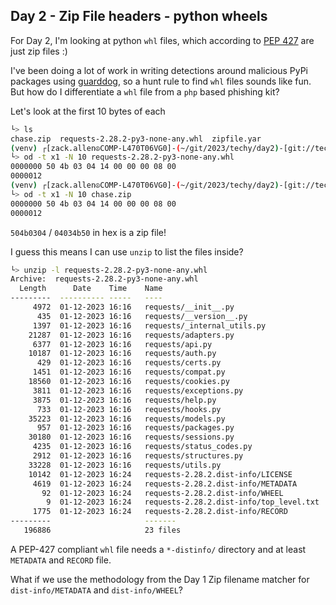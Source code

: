 ## Day 2 - Zip File headers - python wheels

For Day 2, I'm looking at python `whl` files, which according to [PEP 427](https://peps.python.org/pep-0427/) are just zip files :) 

I've been doing a lot of work in writing detections around malicious PyPi packages using [guarddog](https://github.com/DataDog/guarddog), so a hunt rule to find `whl` files sounds like fun. But how do I differentiate a `whl` file from a `php` based phishing kit?

Let's look at the first 10 bytes of each

```bash
└> ls
chase.zip  requests-2.28.2-py3-none-any.whl  zipfile.yar
(venv) ┌[zack.allen☮COMP-L470T06VG0]-(~/git/2023/techy/day2)-[git://techy ✗]-
└> od -t x1 -N 10 requests-2.28.2-py3-none-any.whl
0000000 50 4b 03 04 14 00 00 00 08 00
0000012
(venv) ┌[zack.allen☮COMP-L470T06VG0]-(~/git/2023/techy/day2)-[git://techy ✗]-
└> od -t x1 -N 10 chase.zip
0000000 50 4b 03 04 14 00 00 00 08 00
0000012
```

`504b0304` / `04034b50` in hex is a zip file!

I guess this means I can use `unzip` to list the files inside?

```bash
└> unzip -l requests-2.28.2-py3-none-any.whl
Archive:  requests-2.28.2-py3-none-any.whl
  Length      Date    Time    Name
---------  ---------- -----   ----
     4972  01-12-2023 16:16   requests/__init__.py
      435  01-12-2023 16:16   requests/__version__.py
     1397  01-12-2023 16:16   requests/_internal_utils.py
    21287  01-12-2023 16:16   requests/adapters.py
     6377  01-12-2023 16:16   requests/api.py
    10187  01-12-2023 16:16   requests/auth.py
      429  01-12-2023 16:16   requests/certs.py
     1451  01-12-2023 16:16   requests/compat.py
    18560  01-12-2023 16:16   requests/cookies.py
     3811  01-12-2023 16:16   requests/exceptions.py
     3875  01-12-2023 16:16   requests/help.py
      733  01-12-2023 16:16   requests/hooks.py
    35223  01-12-2023 16:16   requests/models.py
      957  01-12-2023 16:16   requests/packages.py
    30180  01-12-2023 16:16   requests/sessions.py
     4235  01-12-2023 16:16   requests/status_codes.py
     2912  01-12-2023 16:16   requests/structures.py
    33228  01-12-2023 16:16   requests/utils.py
    10142  01-12-2023 16:24   requests-2.28.2.dist-info/LICENSE
     4619  01-12-2023 16:24   requests-2.28.2.dist-info/METADATA
       92  01-12-2023 16:24   requests-2.28.2.dist-info/WHEEL
        9  01-12-2023 16:24   requests-2.28.2.dist-info/top_level.txt
     1775  01-12-2023 16:24   requests-2.28.2.dist-info/RECORD
---------                     -------
   196886                     23 files
```

A PEP-427 compliant `whl` file needs a `*-distinfo/` directory and at least `METADATA` and `RECORD` file.

What if we use the methodology from the Day 1 Zip filename matcher for `dist-info/METADATA` and `dist-info/WHEEL`?
